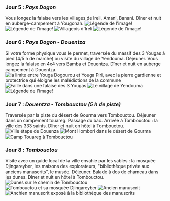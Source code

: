 
### Jour 5 : ***Pays Dogon***
Vous longez la falaise vers les villages de Ireli, Amani, Banani. Dîner et nuit en auberge-campement à Yougonah.
![Légende de l'image!](/asset/img/Dogondanse.jpg "hommes et femmes en tenue traditionnelle dansant")
![Légende de l'image!](/asset/img/Dogondanse2.jpg "villageois en tenue traditionnelle dansant en portant des statuettes de bois")
![Villageois d'Ireli](/asset/img/hommetireli.jpg "homme âgé assis sur un rocher de la falaise regardant au loin")
![Légende de l'image!](/asset/img/imagechoisie.jpg "descriptiondelimage")

### Jour 6 : ***Pays Dogon - Douentza***
Si votre forme physique vous le permet, traversée du massif des 3 Yougas à pied (4/5 h de marche) ou visite du village de Yendouma. Déjeuner. Vous longez la falaise en 4x4 vers Bamba et Douentza. Dîner et nuit en auberge campement à Douentza.
![la limite entre Youga Dogourou et Youga Piri, avec la pierre gardienne et protectrice
qui éloigne les malédictions de la commune](/asset/img/mont-entre-yougapiri-yougadogourou.jpg "descriptiondelimage")
![Faille dans une falaise des 3 Yougas](/asset/img/bassin-enchasse_faille_falaise_youga.jpg "bassin d'eau à l'intérieur d'une falaise")
![Le village de Yendouma](/asset/img/villageYendouma.jpg "Maisons de terre et de chaume près d'un massif")
![Légende de l'image!](/asset/img/imagechoisie.jpg "descriptiondelimage")


### Jour 7 : ***Douentza - Tombouctou (5 h de piste)***
Traversée par la piste du désert de Gourma vers Tombouctou. Déjeuner dans un campement touareg. Passage du bac. Arrivée à Tombouctou : la ville des 333 saints. Dîner et nuit en hôtel à Tombouctou.
![Ville étape de Douenza](/asset/img/douentza.jpg "Massif en arrière plan avec arbres et paysage couleur ocre")
![Mont Hombori dans le désert de Gourma](/asset/img/mont_hombori_desertGourma.jpg "Mont couleur ocre dans paysage désertique")
![Camp Touareg à Tombouctou](/asset/img/CampTuareg.jpg "Femme près d'une tente Touareg dans le sable")

### Jour 8 : ***Tombouctou***
Visite avec un guide local de la ville envahie par les sables : la mosquée Djingareyber, les maisons des explorateurs, "bibliothèque privée aux anciens manuscrits", le musée. Déjeuner. Balade à dos de chameau dans les dunes. Dîner et nuit en hôtel à Tombouctou.
![Dunes sur le chemin de Tombouctou](/asset/img/DuneTombouctou.jpg "un homme touareg chevauche son chameau sur les dunes de sable")
![Tombouctou et sa mosquée Djingareyber](/asset/img/Tombouctou.jpg "Vue aérienne de Tombouctou avec sa mosquée")
![Ancien manuscrit](/asset/img/manucrit.jpg "manuscrit ouvert")
![Anchien manuscrit exposé à la bibliothèque des manuscrits](/asset/img/manuscrit2.jpg "manuscrit ancien ouvert")